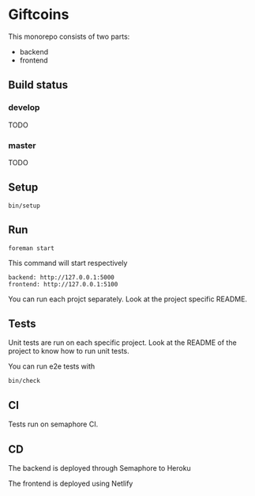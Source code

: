 # Giftcoins

This monorepo consists of two parts:

* backend
* frontend

## Build status

### develop

TODO

### master

TODO

## Setup

    bin/setup
    
## Run
    
    foreman start

This command will start respectively

    backend: http://127.0.0.1:5000     
    frontend: http://127.0.0.1:5100
    
You can run each projct separately. Look at the project specific README.    


## Tests

Unit tests are run on each specific project. Look at the README of the project to know how to run unit tests.

You can run e2e tests with
    
    bin/check

## CI

Tests run on semaphore CI.

## CD

The backend is deployed through Semaphore to Heroku

The frontend is deployed using Netlify
